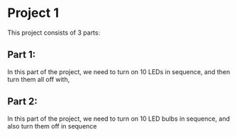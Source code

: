 # Project 1
This project consists of 3 parts:

## Part 1:
In this part of the project, we need to turn on 10 LEDs in sequence, and then turn them all off with,

## Part 2:
In this part of the project, we need to turn on 10 LED bulbs in sequence, and also turn them off in sequence
